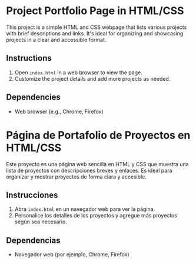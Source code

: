 # Project Portfolio Page in HTML/CSS

This project is a simple HTML and CSS webpage that lists various projects with brief descriptions and links. It's ideal for organizing and showcasing projects in a clear and accessible format.

## Instructions

1. Open `index.html` in a web browser to view the page.
2. Customize the project details and add more projects as needed.

## Dependencies
- Web browser (e.g., Chrome, Firefox)

# Página de Portafolio de Proyectos en HTML/CSS

Este proyecto es una página web sencilla en HTML y CSS que muestra una lista de proyectos con descripciones breves y enlaces. Es ideal para organizar y mostrar proyectos de forma clara y accesible.

## Instrucciones

1. Abra `index.html` en un navegador web para ver la página.
2. Personalice los detalles de los proyectos y agregue más proyectos según sea necesario.

## Dependencias
- Navegador web (por ejemplo, Chrome, Firefox)
